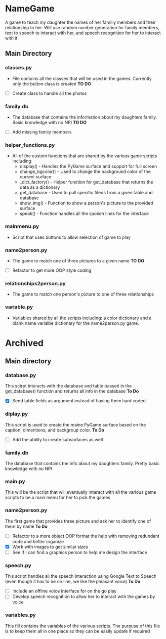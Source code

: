 # NameGame
A game to teach my daughter the names of her familiy members and their relationship to her. Will use random number generation for family members, text to speech to interact with her, and speech recognition for her to interact with it.

## Main Directory
### classes.py
- File contains all the classes that will be used in the games. Currently only the button class is created
**TO DO**
- [ ] Create class to handle all the photos
### family.db
- The database that contains the information about my daughters family. Basic knowledge with no NPI
**TO DO**
- [ ] Add missing family members
### helper_functions.py
- All of the custom functions that are shared by the various game scripts including:
  * display() - Handles the PyGame surface and support for full screen
  * change_bgcolor() - Used to change the background color of the current surface
  * _dict_factory() - Helper function for get_database that returns the data as a dictionary
  * get_database - Used to pull specific fileds from a given table and database
  * show_img() - Function to show a person's picture to the provided surface
  * speak() - Function handles all the spoken lines for the interface
### mainmenu.py
- Script that uses buttons to allow selection of game to play
### name2person.py
- The game to match one of three pictures to a given name
**TO DO**
- [ ] Refactor to get more OOP style coding
### relationships2person.py
- The game to match one person's picture to one of three relationships
### variable.py
- Variables shared by all the scripts including: a color dictionary and a blank name varialbe dictionary for the name2person.py game.



# Archived
## Main directory
### database.py
This scirpt interacts with the database and table passed in the get_database() function and returns all info in the database
**To Do**
- [X] Send table fields as argument instead of having them hard coded
### diplay.py
This script is used to create the maine PyGame surface based on the caption, dimentions, and backgroup color.
**To Do**
- [ ] Add the ability to create subsurfaces as well
### family.db
The database that contains the info about my daughters family. Pretty basic knowledge with no NPI
### main.py
This will be the script that will eventually interact with all the various game scripts to be a main menu for her to pick the games
### name2person.py
The first game that provides three picture and ask her to identify one of them by name
**To Do**
- [ ] Refactor to a more object OOP format the help with removing redundant code and better organize
- [X] Work with images to get similar sizes
- [ ] See if I can find a graphics person to help me design the interface
### speech.py
This script handles all the speech interaction using Google Text to Speech (even though it has to be on line, we like the pleasant voice)
**To Do**
- [ ] Include an offline voice interface for on the go play
- [ ] Develop speech recognition to allow her to interact with the games by voice
### variables.py
This fill contains the variables of the various scripts. The purpuse of this file is to keep them all in one place so they can be easily update if required